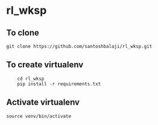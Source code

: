 # rl_wksp

## To clone
``` git clone https://github.com/santoshbalaji/rl_wksp.git ```

## To create virtualenv
``` pip install virtualenv
    cd rl_wksp
    pip install -r requirements.txt
```

## Activate virtualenv
``` source venv/bin/activate ```